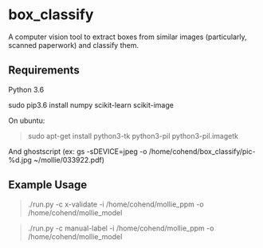 # box_classify
A computer vision tool to extract boxes from similar images (particularly, scanned paperwork) and classify them.


## Requirements

Python 3.6

sudo pip3.6 install numpy scikit-learn scikit-image

On ubuntu:

> sudo apt-get install python3-tk python3-pil python3-pil.imagetk

And ghostscript
(ex: gs -sDEVICE=jpeg -o /home/cohend/box_classify/pic-%d.jpg ~/mollie/033922.pdf)

## Example Usage

> ./run.py -c x-validate -i /home/cohend/mollie_ppm -o /home/cohend/mollie_model


> ./run.py -c manual-label -i /home/cohend/mollie_ppm -o /home/cohend/mollie_model
